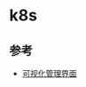 # k8s



## 参考

- [可视化管理界面](https://demo.kubesphere.io/demo-workspace/clusters/host/projects/app-test/applications/template)

